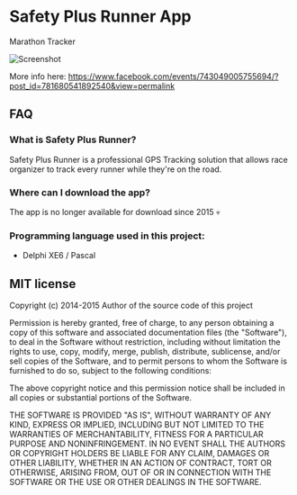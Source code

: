 # Safety Plus Runner App
Marathon Tracker

![Screenshot](https://scontent.fceb1-1.fna.fbcdn.net/v/t1.18169-9/11014968_963873640309618_8124865956450030591_n.png?_nc_cat=107&ccb=1-7&_nc_sid=730e14&_nc_eui2=AeG5iaZGnI6FjM2dWqWRYM5eqS-ka0HTSaOpL6RrQdNJoxtbY70-qhchYU2lt2mMUMM&_nc_ohc=E8VBcweqr0wAX-MNRD0&_nc_ht=scontent.fceb1-1.fna&oh=00_AfDzEPozMeu5x7PVYfp4D_4Ij4QKkkg75A14fPjRm-MYJg&oe=63A936D6)

More info here: https://www.facebook.com/events/743049005755694/?post_id=781680541892540&view=permalink

## FAQ

### What is Safety Plus Runner?
Safety Plus Runner is a professional GPS Tracking solution that allows race organizer to track every runner while they're on the road.

### Where can I download the app?
The app is no longer available for download since 2015 💀

### Programming language used in this project:

- Delphi XE6 / Pascal

## MIT license

Copyright (c) 2014-2015 Author of the source code of this project

Permission is hereby granted, free of charge, to any person obtaining a copy of this software and associated documentation files (the "Software"), to deal in the Software without restriction, including without limitation the rights to use, copy, modify, merge, publish, distribute, sublicense, and/or sell copies of the Software, and to permit persons to whom the Software is furnished to do so, subject to the following conditions:

The above copyright notice and this permission notice shall be included in all copies or substantial portions of the Software.

THE SOFTWARE IS PROVIDED "AS IS", WITHOUT WARRANTY OF ANY KIND, EXPRESS OR IMPLIED, INCLUDING BUT NOT LIMITED TO THE WARRANTIES OF MERCHANTABILITY, FITNESS FOR A PARTICULAR PURPOSE AND NONINFRINGEMENT. IN NO EVENT SHALL THE AUTHORS OR COPYRIGHT HOLDERS BE LIABLE FOR ANY CLAIM, DAMAGES OR OTHER LIABILITY, WHETHER IN AN ACTION OF CONTRACT, TORT OR OTHERWISE, ARISING FROM, OUT OF OR IN CONNECTION WITH THE SOFTWARE OR THE USE OR OTHER DEALINGS IN THE SOFTWARE.
